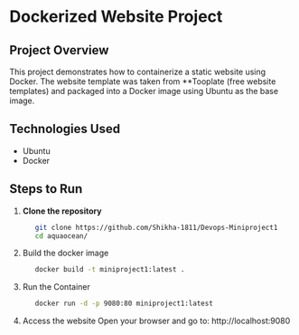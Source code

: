 # Dockerized Website Project

## Project Overview
This project demonstrates how to containerize a static website using Docker.
The website template was taken from **Tooplate (free website templates) and packaged into a Docker image using Ubuntu as the base image.

## Technologies Used
- Ubuntu
- Docker

## Steps to Run
1. **Clone the repository**
   ```bash
      git clone https://github.com/Shikha-1811/Devops-Miniproject1
      cd aquaocean/
2. Build the docker image
   ```bash
      docker build -t miniproject1:latest .
3. Run the Container
   ```bash
      docker run -d -p 9080:80 miniproject1:latest
4. Access the website
   Open your browser and go to:
      http://localhost:9080      
